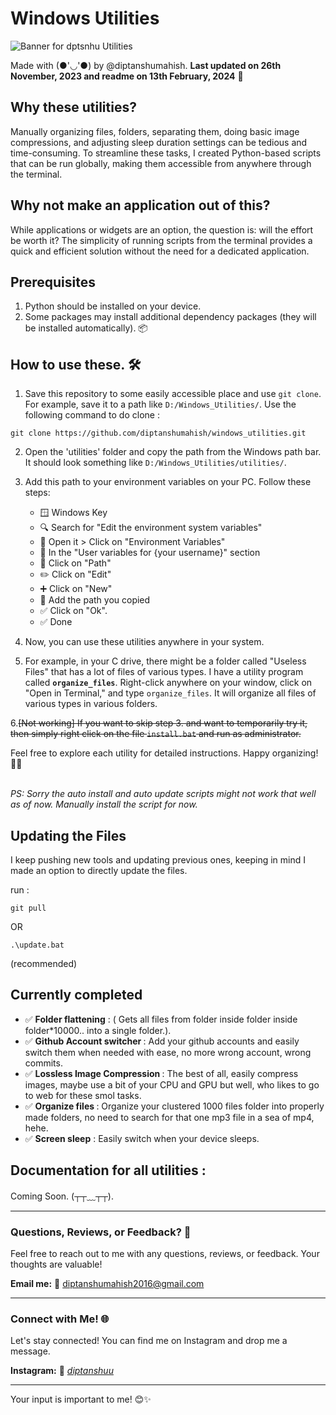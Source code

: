 # Windows Utilities

![Banner for dptsnhu Utilities](https://img.playbook.com/U5ACTyooAioEek4e1P6tnOWoOGH1K51NPT4Pi_jwW5E/Z3M6Ly9wbGF5Ym9v/ay1hc3NldHMtcHVi/bGljLzI0Nzg2ZjRl/LWRlMWItNGE1MS05/ZTBiLWZhMDBlYzFm/ZTEyYQ)

Made with (●'◡'●) by @diptanshumahish.
**Last updated on 26th November, 2023 and readme on 13th February, 2024** 🚀

## Why these utilities?

Manually organizing files, folders, separating them, doing basic image compressions, and adjusting sleep duration settings can be tedious and time-consuming. To streamline these tasks, I created Python-based scripts that can be run globally, making them accessible from anywhere through the terminal.

## Why not make an application out of this?

While applications or widgets are an option, the question is: will the effort be worth it? The simplicity of running scripts from the terminal provides a quick and efficient solution without the need for a dedicated application.

## Prerequisites

1. Python should be installed on your device.
2. Some packages may install additional dependency packages (they will be installed automatically). 📦

## How to use these. 🛠️

1. Save this repository to some easily accessible place and use `git clone`. For example, save it to a path like `D:/Windows_Utilities/`. Use the following command to do clone :

```
git clone https://github.com/diptanshumahish/windows_utilities.git
```

2. Open the 'utilities' folder and copy the path from the Windows path bar. It should look something like `D:/Windows_Utilities/utilities/`.

3. Add this path to your environment variables on your PC. Follow these steps:

    - 🪟 Windows Key
    - 🔍 Search for "Edit the environment system variables"
    - 📂 Open it > Click on "Environment Variables"
    - 👤 In the "User variables for {your username}" section
    - 🚀 Click on "Path"
    - ✏️ Click on "Edit"
    - ➕ Click on "New"
    - 📌 Add the path you copied
    - ✅ Click on "Ok".
    - ✅ Done

4. Now, you can use these utilities anywhere in your system.

5. For example, in your C drive, there might be a folder called "Useless Files" that has a lot of files of various types. I have a utility program called **`organize_files`**. Right-click anywhere on your window, click on "Open in Terminal," and type `organize_files`. It will organize all files of various types in various folders.

6.<s>[Not working] If you want to skip step 3. and want to temporarily try it, then simply right click on the file `install.bat` and run as administrator.</s>

Feel free to explore each utility for detailed instructions. Happy organizing! 🌈✨

<br>
<i>PS: Sorry the auto install and auto update scripts might not work that well as of now. Manually install the script for now.</i>

## Updating the Files

I keep pushing new tools and updating previous ones, keeping in mind I made an option to directly update the files.

run :

```
git pull
```

OR

```
.\update.bat
```

(recommended)

## Currently completed

-   ✅ <b>Folder flattening</b> : ( Gets all files from folder inside folder inside folder\*10000.. into a single folder.).
-   ✅ <b> Github Account switcher </b>: Add your github accounts and easily switch them when needed with ease, no more wrong account, wrong commits.
-   ✅ <b>Lossless Image Compression </b>: The best of all, easily compress images, maybe use a bit of your CPU and GPU but well, who likes to go to web for these smol tasks.
-   ✅ <b>Organize files </b>: Organize your clustered 1000 files folder into properly made folders, no need to search for that one mp3 file in a sea of mp4, hehe.
-   ✅ <b>Screen sleep</b> : Easily switch when your device sleeps.

## Documentation for all utilities :

Coming Soon. (┬┬﹏┬┬).

---

### Questions, Reviews, or Feedback? 💌

Feel free to reach out to me with any questions, reviews, or feedback. Your thoughts are valuable!

**Email me:** 📧 [diptanshumahish2016@gmail.com](mailto:diptanshumahish2016@gmail.com)

---

### Connect with Me! 🌐

Let's stay connected! You can find me on Instagram and drop me a message.

**Instagram:** 📸 [_diptanshuu_](https://www.instagram.com/_diptanshuu_/)

---

Your input is important to me! 😊✨

